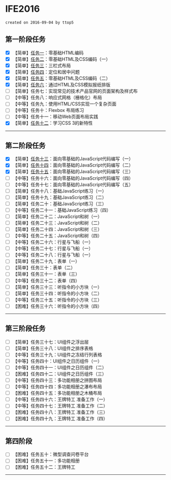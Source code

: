 # IFE2016

`created on 2016-09-04 by ttop5`

## 第一阶段任务

- [x] 【简单】[任务一][1]：零基础HTML编码
- [x] 【简单】[任务二][2]：零基础HTML及CSS编码（一）
- [x] 【简单】[任务三][3]：三栏式布局
- [x] 【简单】[任务四][4]：定位和居中问题
- [x] 【简单】[任务五][5]：零基础HTML及CSS编码（二）
- [x] 【简单】[任务六][6]：通过HTML及CSS模拟报纸排版
- [ ] 【简单】任务七：实现常见的技术产品官网的页面架构及样式布
- [ ] 【中等】任务八：响应式网格（栅格化）布局
- [ ] 【中等】任务九：使用HTML/CSS实现一个复杂页面
- [ ] 【中等】任务十：Flexbox 布局练习
- [ ] 【中等】任务十一：移动Web页面布局实践
- [x] 【简单】[任务十二][12]：学习CSS 3的新特性

---

## 第二阶段任务

- [x] 【简单】[任务十三][13]：面向零基础的JavaScript代码编写（一）
- [x] 【简单】[任务十四][14]：面向零基础的JavaScript代码编写（二）
- [x] 【简单】[任务十五][15]：面向零基础的JavaScript代码编写（三）
- [ ] 【中等】任务十六：面向零基础的JavaScript代码编写（四）
- [ ] 【中等】任务十七：面向零基础的JavaScript代码编写（五）
- [ ] 【简单】任务十八：基础JavaScript练习（一）
- [ ] 【简单】任务十九：基础JavaScript练习（二）
- [ ] 【简单】任务二十：基础JavaScript练习（三）
- [ ] 【中等】任务二十一：基础JavaScript练习（四）
- [ ] 【简单】任务二十二：JavaScript和树（一）
- [ ] 【简单】任务二十三：JavaScript和树（二）
- [ ] 【简单】任务二十四：JavaScript和树（三）
- [ ] 【中等】任务二十五：JavaScript和树（四）
- [ ] 【中等】任务二十六：行星与飞船（一）
- [ ] 【中等】任务二十七：行星与飞船（一）
- [ ] 【中等】任务二十八：行星与飞船（一）
- [ ] 【简单】任务二十九：表单（一）
- [ ] 【简单】任务三十：表单（二）
- [ ] 【简单】任务三十一：表单（三）
- [ ] 【中等】任务三十二：表单（四）
- [ ] 【简单】任务三十三：听指令的小方块（一）
- [ ] 【简单】任务三十四：听指令的小方块（二）
- [ ] 【中等】任务三十五：听指令的小方块（三）
- [ ] 【困难】任务三十六：听指令的小方块（四）

---

## 第三阶段任务

- [ ] 【简单】任务三十七：UI组件之浮出层
- [ ] 【简单】任务三十八：UI组件之排序表格
- [ ] 【中等】任务三十九：UI组件之冻结行列表格
- [ ] 【中等】任务四十：UI组件之日历组件（一）
- [ ] 【中等】任务四十一：UI组件之日历组件（二）
- [ ] 【困难】任务四十二：UI组件之日历组件（三）
- [ ] 【中等】任务四十三：多功能相册之拼图布局
- [ ] 【中等】任务四十四：多功能相册之瀑布布局
- [ ] 【困难】任务四十五：多功能相册之木桶布局
- [ ] 【中等】任务四十六：王牌特工 准备工作（一）
- [ ] 【中等】任务四十七：王牌特工 准备工作（二）
- [ ] 【困难】任务四十八：王牌特工 准备工作（三）
- [ ] 【困难】任务四十九：王牌特工 准备工作（四）

---

## 第四阶段

- [ ] 【困难】任务五十：微型调查问卷平台
- [ ] 【困难】任务五十一：多功能相册
- [ ] 【困难】任务五十二：王牌特工

---


[1]: https://ttop5.github.io/IFE2016/task_01/
[2]: https://ttop5.github.io/IFE2016/task_02/
[3]: https://ttop5.github.io/IFE2016/task_03/
[4]: https://ttop5.github.io/IFE2016/task_04/
[5]: https://ttop5.github.io/IFE2016/task_05/
[6]: https://ttop5.github.io/IFE2016/task_06/
[12]: https://ttop5.github.io/IFE2016/task_12/
[13]: https://ttop5.github.io/IFE2016/task_13/
[14]: https://ttop5.github.io/IFE2016/task_14/
[15]: https://ttop5.github.io/IFE2016/task_15/
